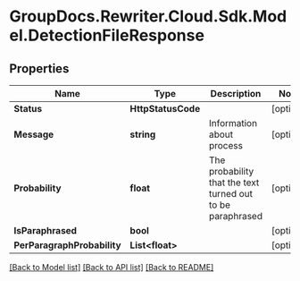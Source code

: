 # GroupDocs.Rewriter.Cloud.Sdk.Model.DetectionFileResponse

## Properties

Name | Type | Description | Notes
------------ | ------------- | ------------- | -------------
**Status** | **HttpStatusCode** |  | [optional] 
**Message** | **string** | Information about process | [optional] 
**Probability** | **float** | The probability that the text turned out to be paraphrased | [optional] 
**IsParaphrased** | **bool** |  | [optional] 
**PerParagraphProbability** | **List&lt;float&gt;** |  | [optional] 

[[Back to Model list]](../README.md#documentation-for-models) [[Back to API list]](../README.md#documentation-for-api-endpoints) [[Back to README]](../README.md)

